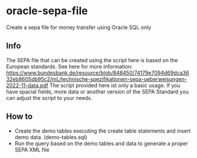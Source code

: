 # oracle-sepa-file
Create a sepa file for money transfer using Oracle SQL only

## Info
The SEPA file that can be created using the script here is based on the European standards.
See here for more information: https://www.bundesbank.de/resource/blob/848450/74179e7094d69dca3632eb8605db95c2/mL/technische-spezifikationen-sepa-ueberweisungen-2022-11-data.pdf
The script provided here ist only a basic usage. If you have spacial fields, more data or another version of the SEPA Standard you can adjust the script to your needs.

## How to
* Create the demo tables executing the create table statements and insert demo data. (demo-tables.sql)
* Run the query based on the demo tables and data to generate a proper SEPA XML file
